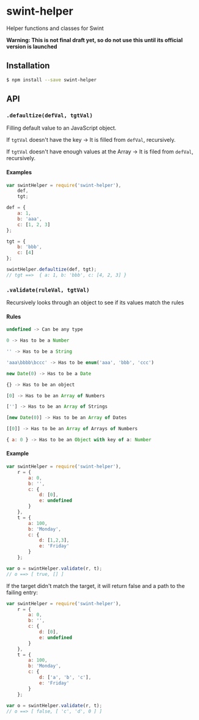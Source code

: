 # swint-helper
Helper functions and classes for Swint

**Warning: This is not final draft yet, so do not use this until its official version is launched**

## Installation
```sh
$ npm install --save swint-helper
```

## API

### `.defaultize(defVal, tgtVal)`
Filling default value to an JavaScript object.

If `tgtVal` doesn't have the key -> It is filled from `defVal`, recursively.

If `tgtVal` doesn't have enough values at the Array -> It is filed from `defVal`, recursively.

#### Examples
```javascript
var swintHelper = require('swint-helper'),
	def,
	tgt;

def = {
	a: 1,
	b: 'aaa',
	c: [1, 2, 3]
};

tgt = {
	b: 'bbb',
	c: [4]
};

swintHelper.defaultize(def, tgt);
// tgt ==>  { a: 1, b: 'bbb', c: [4, 2, 3] }
```

### `.validate(ruleVal, tgtVal)`
Recursively looks through an object to see if its values match the rules

#### Rules
```javascript
undefined -> Can be any type 

0 -> Has to be a Number

'' -> Has to be a String

'aaa\bbbb\bccc' -> Has to be enum('aaa', 'bbb', 'ccc')

new Date(0) -> Has to be a Date

{} -> Has to be an object

[0] -> Has to be an Array of Numbers

[''] -> Has to be an Array of Strings

[new Date(0)] -> Has to be an Array of Dates

[[0]] -> Has to be an Array of Arrays of Numbers

{ a: 0 } -> Has to be an Object with key of a: Number
```

#### Example
```javascript
var swintHelper = require('swint-helper'),
	r = {
		a: 0,
		b: '',
		c: {
			d: [0],
			e: undefined
		}
	},
	t = {
		a: 100,
		b: 'Monday',
		c: {
			d: [1,2,3],
			e: 'Friday'
		}
	};

var o = swintHelper.validate(r, t);
// o ==> [ true, [] ]
```

If the target didn't match the target, it will return false and a path to the failing entry:

```javascript
var swintHelper = require('swint-helper'),
	r = {
		a: 0,
		b: '',
		c: {
			d: [0],
			e: undefined
		}
	},
	t = {
		a: 100,
		b: 'Monday',
		c: {
			d: ['a', 'b', 'c'],
			e: 'Friday'
		}
	};
 
var o = swintHelper.validate(r, t);
// o ==> [ false, [ 'c', 'd', 0 ] ]
```
